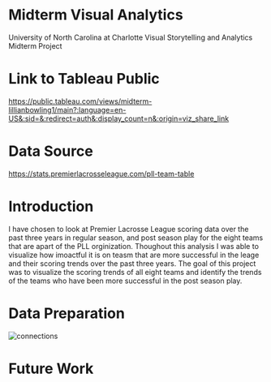 # Midterm Visual Analytics
University of North Carolina at Charlotte Visual Storytelling and Analytics Midterm Project

# Link to Tableau Public
https://public.tableau.com/views/midterm-lillianbowling1/main?:language=en-US&:sid=&:redirect=auth&:display_count=n&:origin=viz_share_link 

# Data Source 
https://stats.premierlacrosseleague.com/pll-team-table

# Introduction 
I have chosen to look at Premier Lacrosse League scoring data over the past three years in regular season, and post season play for the eight teams that are apart of the PLL orginization. Thoughout this analysis I was able to visualize how imoactful it is on teasm that are more successful in the leage and their scoring trends over the past three years. The goal of this project was to visualize the scoring trends of all eight teams and identify the trends of the teams who have been more successful in the post season play. 

# Data Preparation 

![connections](https://github.com/user-attachments/assets/40c77a1b-7611-400c-9f41-0e8dcc48489e)

# Future Work
